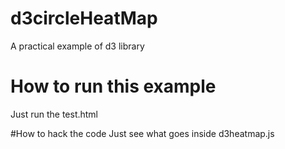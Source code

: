 # d3circleHeatMap
A practical example of d3 library

# How to run this example
Just run the test.html

#How to hack the code
Just see what goes inside d3heatmap.js
